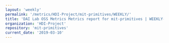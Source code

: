 ```yaml
---
layout: 'weekly'
permalink: '/metrics/HDI-Project/mit-primitives/WEEKLY/'
title: 'DAI Lab OSS Metrics Metrics report for mit-primitives | WEEKLY-REPORT-2019-03-10'
organization: 'HDI-Project'
repository: 'mit-primitives'
current_date: '2019-03-10'
---
```

